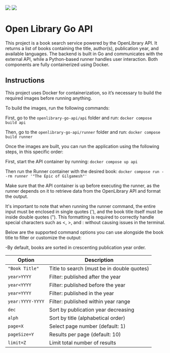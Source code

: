![](https://img.shields.io/badge/Status-Working-brightgreen) 
![](https://img.shields.io/badge/Release-1.0-blue)
# Open Library Go API

This project is a book search service powered by the OpenLibrary API. It returns a list of books containing the title, author(s), publication year, and available languages. The backend is built in Go and communicates with the external API, while a Python-based runner handles user interaction. Both components are fully containerized using Docker.


## Instructions

This project uses Docker for containerization, so it’s necessary to build the required images before running anything.

To build the images, run the following commands:

First, go to the `openlibrary-go-api/api` folder and run:
`docker compose build api`

Then, go to the `openlibrary-go-api/runner` folder and run:
`docker compose build runner`

Once the images are built, you can run the application using the following steps, in this specific order:

First, start the API container by running: `docker compose up api`

Then run the Runner container with the desired book: `docker compose run --rm runner '"The Epic of Gilgamesh"'`

Make sure that the API container is up before executing the runner, as the runner depends on it to retrieve data from the OpenLibrary API and format the output.

It's important to note that when running the runner command, the entire input must be enclosed in single quotes ('), and the book title itself must be inside double quotes ("). This formatting is required to correctly handle special characters such as <, >, and : without causing issues in the terminal.

Below are the supported command options you can use alongside the book title to filter or customize the output:

-By default, books are sorted in crescenting publication year order.

| Option           | Description                                   |
| ---------------- | --------------------------------------------- |
| `"Book Title"`   | Title to search (must be in double quotes)    |
| `year>YYYY`      | Filter: published after the year              |
| `year<YYYY`      | Filter: published before the year             |
| `year=YYYY`      | Filter: published in the year                 |
| `year:YYYY-YYYY` | Filter: published within year range           |
| `dec`            | Sort by publication year decreasing           |
| `alph`           | Sort by title (alphabetical order)            |
| `page=X`         | Select page number (default: 1)               |
| `pageSize=Y`     | Results per page (default: 10)                |
| `limit=Z`        | Limit total number of results                 |
